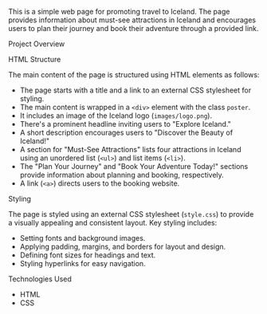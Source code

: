 
This is a simple web page for promoting travel to Iceland. The page provides information about must-see attractions in Iceland and encourages users to plan their journey and book their adventure through a provided link.

Project Overview

 HTML Structure

The main content of the page is structured using HTML elements as follows:

- The page starts with a title and a link to an external CSS stylesheet for styling.
- The main content is wrapped in a `<div>` element with the class `poster`.
- It includes an image of the Iceland logo (`images/logo.png`).
- There's a prominent headline inviting users to "Explore Iceland."
- A short description encourages users to "Discover the Beauty of Iceland!"
- A section for "Must-See Attractions" lists four attractions in Iceland using an unordered list (`<ul>`) and list items (`<li>`).
- The "Plan Your Journey" and "Book Your Adventure Today!" sections provide information about planning and booking, respectively.
- A link (`<a>`) directs users to the booking website.

Styling

The page is styled using an external CSS stylesheet (`style.css`) to provide a visually appealing and consistent layout. Key styling includes:

- Setting fonts and background images.
- Applying padding, margins, and borders for layout and design.
- Defining font sizes for headings and text.
- Styling hyperlinks for easy navigation.

Technologies Used

- HTML
- CSS

